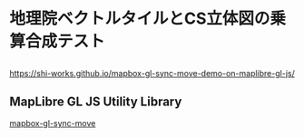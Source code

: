 # 地理院ベクトルタイルとCS立体図の乗算合成テスト
##
https://shi-works.github.io/mapbox-gl-sync-move-demo-on-maplibre-gl-js/
## MapLibre GL JS Utility Library
[mapbox-gl-sync-move](https://github.com/mapbox/mapbox-gl-sync-move)
